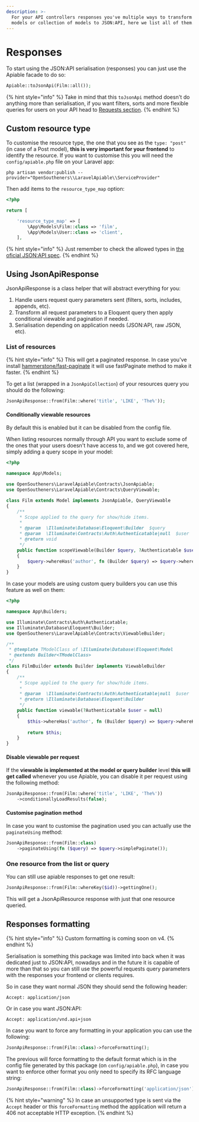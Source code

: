 ```yaml
---
description: >-
  For your API controllers responses you've multiple ways to transform your
  models or collection of models to JSON:API, here we list all of them.
---
```


# Responses

To start using the JSON:API serialisation (responses) you can just use the Apiable facade to do so:

```php
Apiable::toJsonApi(Film::all());
```

{% hint style="info" %}
Take in mind that this `toJsonApi` method doesn't do anything more than serialisation, if you want filters, sorts and more flexible queries for users on your API head to [Requests section](requests.md).
{% endhint %}

## Custom resource type

To customise the resource type, the one that you see as the `type: "post"` (in case of a Post model), **this is very important for your frontend** to identify the resource. If you want to customise this you will need the `config/apiable.php` file on your Laravel app:

```
php artisan vendor:publish --provider="OpenSoutheners\\LaravelApiable\\ServiceProvider"
```

Then add items to the `resource_type_map` option:

```php
<?php

return [

    'resource_type_map' => [
        \App\Models\Film::class => 'film',
        \App\Models\User::class => 'client',
    ],

```

{% hint style="info" %}
Just remember to check the allowed types in [the oficial JSON:API spec](https://jsonapi.org/format/#document-member-names).
{% endhint %}

## Using JsonApiResponse

JsonApiResponse is a class helper that will abstract everything for you:

1. Handle users request query parameters sent (filters, sorts, includes, appends, etc).
2. Transform all request parameters to a Eloquent query then apply conditional viewable and pagination if needed.
3. Serialisation depending on application needs (JSON:API, raw JSON, etc).

### List of resources

{% hint style="info" %}
This will get a paginated response. In case you've install [hammerstone/fast-paginate](https://github.com/hammerstonedev/fast-paginate) it will use fastPaginate method to make it faster.
{% endhint %}

To get a list (wrapped in a `JsonApiCollection`) of your resources query you should do the following:

```php
JsonApiResponse::from(Film::where('title', 'LIKE', 'The%'));
```

#### Conditionally viewable resources

By default this is enabled but it can be disabled from the config file.

When listing resources normally through API you want to exclude some of the ones that your users doesn't have access to, and we got covered here, simply adding a query scope in your model:

```php
<?php

namespace App\Models;

use OpenSoutheners\LaravelApiable\Contracts\JsonApiable;
use OpenSoutheners\LaravelApiable\Contracts\QueryViewable;

class Film extends Model implements JsonApiable, QueryViewable
{
    /**
     * Scope applied to the query for show/hide items.
     *
     * @param  \Illuminate\Database\Eloquent\Builder  $query
     * @param  \Illuminate\Contracts\Auth\Authenticatable|null  $user
     * @return void
     */
    public function scopeViewable(Builder $query, ?Authenticatable $user = null)
    {
        $query->whereHas('author', fn (Builder $query) => $query->whereKey($user->getKey()));
    }
}
```

In case your models are using custom query builders you can use this feature as well on them:

```php
<?php

namespace App\Builders;

use Illuminate\Contracts\Auth\Authenticatable;
use Illuminate\Database\Eloquent\Builder;
use OpenSoutheners\LaravelApiable\Contracts\ViewableBuilder;

/**
 * @template TModelClass of \Illuminate\Database\Eloquent\Model
 * @extends Builder<TModelClass>
 */
class FilmBuilder extends Builder implements ViewableBuilder
{
    /**
     * Scope applied to the query for show/hide items.
     *
     * @param  \Illuminate\Contracts\Auth\Authenticatable|null  $user
     * @return \Illuminate\Database\Eloquent\Builder
     */
    public function viewable(?Authenticatable $user = null)
    {
        $this->whereHas('author', fn (Builder $query) => $query->whereKey($user->getKey()));
        
        return $this;
    }
}
```

#### Disable viewable per request

If the **viewable is implemented at the model or query builder** level **this will get called** whenever you use Apiable, you can disable it per request using the following method:

```php
JsonApiResponse::from(Film::where('title', 'LIKE', 'The%'))
    ->conditionallyLoadResults(false);
```

#### Customise pagination method

In case you want to customise the pagination used you can actually use the `paginateUsing` method:

```php
JsonApiResponse::from(Film::class)
    ->paginateUsing(fn ($query) => $query->simplePaginate());
```

### One resource from the list or query

You can still use apiable responses to get one result:

```php
JsonApiResponse::from(Film::whereKey($id))->gettingOne();
```

This will get a JsonApiResource response with just that one resource queried.

## Responses formatting

{% hint style="info" %}
Custom formatting is coming soon on v4.
{% endhint %}

Serialisation is something this package was limited into back when it was dedicated just to JSON:API, nowadays and in the future it is capable of more than that so you can still use the powerful requests query parameters with the responses your frontend or clients requires.

So in case they want normal JSON they should send the following header:

```
Accept: application/json
```

Or in case you want JSON:API:

```
Accept: application/vnd.api+json
```

In case you want to force any formatting in your application you can use the following:

```php
JsonApiResponse::from(Film::class)->forceFormatting();
```

The previous will force formatting to the default format which is in the config file generated by this package (on `config/apiable.php`), in case you want to enforce other format you only need to specify its RFC language string:

```php
JsonApiResponse::from(Film::class)->forceFormatting('application/json');
```

{% hint style="warning" %}
In case an unsupported type is sent via the `Accept` header or this `forceFormatting` method the application will return a 406 not acceptable HTTP exception.
{% endhint %}
